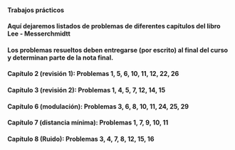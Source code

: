 #### Trabajos prácticos
#### Aquí dejaremos listados de problemas de diferentes capítulos del libro Lee - Messerchmidtt
#### Los problemas resueltos deben entregarse (por escrito) al final del curso y determinan parte de la nota final.
####
#### Capítulo 2 (revisión 1):  Problemas 1, 5, 6, 10, 11, 12, 22, 26
#### Capítulo 3 (revisión 2):  Problemas 1, 4, 5, 7, 12, 14, 15
#### Capítulo 6 (modulación):  Problemas 3, 6, 8, 10, 11, 24, 25, 29
#### Capítulo 7 (distancia mínima): Problemas 1, 7, 9, 10, 11
#### Capítulo 8 (Ruido):       Problemas 3, 4, 7, 8, 12, 15, 16
####
